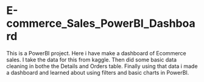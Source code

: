 # E-commerce_Sales_PowerBI_Dashboard
This is a PowerBI project. Here i have make a dashboard of Ecommerce sales.
I take the data for this from kaggle. Then did some basic data cleaning in bothe the Details and Orders table.
Finally using that data i made a dashboard and learned about using filters and basic charts in PowerBI.
